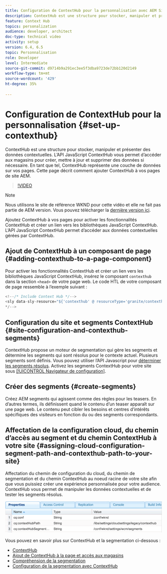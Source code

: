 ```yaml
---
title: Configuration de ContextHub pour la personnalisation avec AEM Sites
description: ContextHub est une structure pour stocker, manipuler et présenter des données contextuelles. L’API JavaScript ContextHub vous permet d’accéder aux magasins pour créer, mettre à jour et supprimer des données si nécessaire. En tant que tel, ContextHub représente une couche de données sur vos pages. Cette page décrit comment ajouter ContextHub à vos pages de site AEM.
feature: Context Hub
topics: personalization
audience: developer, architect
doc-type: technical video
activity: setup
version: 6.4, 6.5
topic: Personnalisation
role: Developer
level: Intermediate
source-git-commit: d9714b9a291ec3ee5f3dba9723de72bb120d2149
workflow-type: tm+mt
source-wordcount: '429'
ht-degree: 35%

---
```



# Configuration de ContextHub pour la personnalisation {#set-up-contexthub}

ContextHub est une structure pour stocker, manipuler et présenter des données contextuelles. L’API JavaScript ContextHub vous permet d’accéder aux magasins pour créer, mettre à jour et supprimer des données si nécessaire. En tant que tel, ContextHub représente une couche de données sur vos pages. Cette page décrit comment ajouter ContextHub à vos pages de site AEM.

>[!VIDEO](https://video.tv.adobe.com/v/23765/?quality=9&learn=on)

>[!NOTE]
>
>Nous utilisons le site de référence WKND pour cette vidéo et elle ne fait pas partie de AEM version. Vous pouvez télécharger la [dernière version ici](https://github.com/adobe/aem-guides-wknd/releases).

Ajoutez ContextHub à vos pages pour activer les fonctionnalités ContextHub et créer un lien vers les bibliothèques JavaScript ContextHub. L’API JavaScript ContextHub permet d’accéder aux données contextuelles gérées par ContextHub.

## Ajout de ContextHub à un composant de page {#adding-contexthub-to-a-page-component}

Pour activer les fonctionnalités ContextHub et créer un lien vers les bibliothèques JavaScript ContextHub, insérez le composant `contexthub` dans la section `<head>` de votre page web. Le code HTL de votre composant de page ressemble à l’exemple suivant :

```java
<!--/* Include Context Hub */-->
<sly data-sly-resource="${'contexthub' @ resourceType='granite/contexthub/components/contexthub'}"/>
*/-->
```

## Configuration du site et segments ContextHub {#site-configuration-and-contexthub-segments}

ContextHub propose un moteur de segmentation qui gère les segments et détermine les segments qui sont résolus pour le contexte actuel. Plusieurs segments sont définis. Vous pouvez utiliser l’API Javascript pour [déterminer les segments résolus](https://helpx.adobe.com/experience-manager/6-5/sites/developing/using/ch-adding.html#DeterminingResolvedContextHubSegments). Activez les segments ContextHub pour votre site sous [[!UICONTROL Navigateur de configuration]](https://docs.adobe.com/content/help/fr-FR/experience-manager-cloud-service/implementing/developing/configurations.html).

## Créer des segments {#create-segments}

Créez AEM segments qui agissent comme des règles pour les teasers. En d’autres termes, ils définissent quand le contenu d’un teaser apparaît sur une page web. Le contenu peut cibler les besoins et centres d’intérêts spécifiques des visiteurs en fonction du ou des segments correspondants.

## Affectation de la configuration cloud, du chemin d’accès au segment et du chemin ContextHub à votre site {#assigning-cloud-configuration-segment-path-and-contexthub-path-to-your-site}

Affectation du chemin de configuration du cloud, du chemin de segmentation et du chemin ContextHub au noeud racine de votre site afin que vous puissiez créer une expérience personnalisée pour votre audience. ContextHub vous permet de manipuler les données contextuelles et de tester les segments résolus.

![CRXDE Lite](assets/crx-de-properties.png)

Vous pouvez en savoir plus sur ContextHub et la segmentation ci-dessous :

* [ContextHub](https://helpx.adobe.com/experience-manager/6-5/sites/developing/using/contexthub.html)
* [Ajout de ContextHub à la page et accès aux magasins](https://helpx.adobe.com/experience-manager/6-5/sites/developing/using/ch-adding.html)
* [Compréhension de la segmentation](https://helpx.adobe.com/experience-manager/6-5/sites/classic-ui-authoring/using/classic-personalization-campaigns-segmentation.html)
* [Configuration de la segmentation avec ContextHub](https://helpx.adobe.com/experience-manager/6-5/sites/administering/using/segmentation.html)
